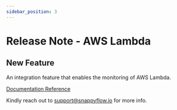 ```yaml
---
sidebar_position: 3 
---
```

# Release Note - AWS Lambda

## New Feature

An integration feature that enables the monitoring of AWS Lambda.

[Documentation Reference](/docs/selfhosted-turbo/Integrations/aws_lambda)

Kindly reach out to [support@snappyflow.io](mailto:support@snappyflow.io) for more info.

